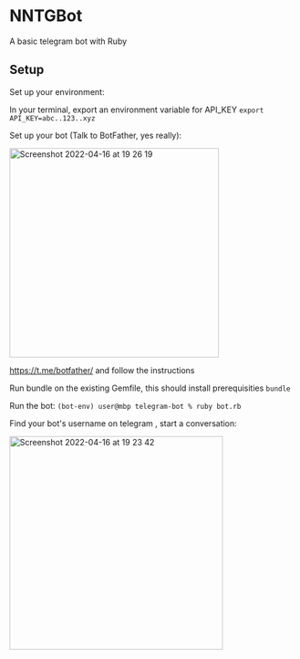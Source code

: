 # NNTGBot
A basic telegram bot with Ruby

Setup
-----

Set up your environment:

In your terminal, export an environment variable for API_KEY
```export API_KEY=abc..123..xyz```

Set up your bot (Talk to BotFather, yes really):

<img width="367" alt="Screenshot 2022-04-16 at 19 26 19" src="https://user-images.githubusercontent.com/6726149/163687053-059e7c9c-5430-4053-8167-137bb3a5438b.png">

https://t.me/botfather/ and follow the instructions

Run bundle on the existing Gemfile, this should install prerequisities
```bundle```

Run the bot: 
```(bot-env) user@mbp telegram-bot % ruby bot.rb```

Find your bot's username on telegram , start a conversation:

<img width="374" alt="Screenshot 2022-04-16 at 19 23 42" src="https://user-images.githubusercontent.com/6726149/163686990-bfc62f26-6686-4cae-8619-d7e75e3d515a.png">
